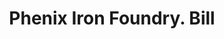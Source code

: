 ---
doi: 10.7916/D8N31830
date_other: '1890'
date_other_textual: 1890-1899
form: printed ephemera
genre:
- Invoices
name:
- Phenix Iron Foundry
object_in_context_url: https://biggert.cul.columbia.edu/items/view/ave_biggert_01538
subject_hierarchical_geographic:
- Providence, Rhode Island, United States
subject_name:
- Phenix Iron Foundry
title: Phenix Iron Foundry. Bill
sort_title: Phenix Iron Foundry. Bill
call_number: ave_biggert_01538
coordinates:
- 41.82361111111111,-71.42222222222223
pid: ave_biggert_01538
identifiers: ave_biggert_01538
permalink: /biggert/ave_biggert_01538/
layout: iiif-image-page
---